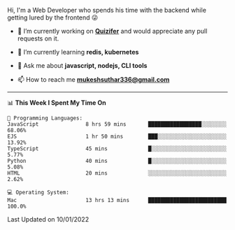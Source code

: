 Hi, I'm a Web Developer who spends his time with the backend while getting lured by the frontend 😜

- 🔭 I’m currently working on **[Quizifer](https://github.com/SutharMukesh/Quizifer/)** and would appreciate any pull requests on it.

- 🌱 I’m currently learning **redis, kubernetes**

- 💬 Ask me about **javascript, nodejs, CLI tools**

- 📫 How to reach me **mukeshsuthar336@gmail.com**

---
<!--START_SECTION:waka-->
📊 **This Week I Spent My Time On** 

```text
💬 Programming Languages: 
JavaScript               8 hrs 59 mins       █████████████████░░░░░░░░   68.06% 
EJS                      1 hr 50 mins        ███░░░░░░░░░░░░░░░░░░░░░░   13.92% 
TypeScript               45 mins             █░░░░░░░░░░░░░░░░░░░░░░░░   5.77% 
Python                   40 mins             █░░░░░░░░░░░░░░░░░░░░░░░░   5.08% 
HTML                     20 mins             ░░░░░░░░░░░░░░░░░░░░░░░░░   2.62%

💻 Operating System: 
Mac                      13 hrs 13 mins      █████████████████████████   100.0%

```


 Last Updated on 10/01/2022
<!--END_SECTION:waka-->
